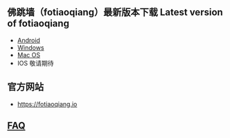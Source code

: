 
## 佛跳墙（fotiaoqiang）最新版本下载 Latest version of fotiaoqiang</a>
- <a href="https://github.com/getfotiaoqiang/download/releases/download/V2.4.1/fotiaoqiang-v2.5.0-1.apk"> Android </a>
- <a href="https://github.com/getfotiaoqiang/download/releases/download/V2.5.0/fotiaoqiang-2.5.0-1-Setup.exe"> Windows </a>
- <a href="https://github.com/getfotiaoqiang/download/releases/download/V2.5.0/v250-1_fotiaoqiang_darwin_amd64_install.dmg"> Mac OS </a>
- IOS 敬请期待

## 官方网站
- https://fotiaoqiang.io


## <a href="https://github.com/getfotiaoqiang/fotiaoqiang/wiki/FAQ">FAQ</a>
